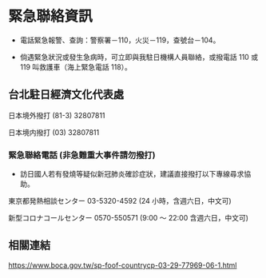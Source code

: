 # 緊急聯絡資訊

- 電話緊急報警、查詢：警察署－110，火災－119，查號台－104。

- 倘遇緊急狀況或發生急病時，可立即與我駐日機構人員聯絡，或撥電話 110 或 119 叫救護車（海上緊急電話 118）。

## 台北駐日經濟文化代表處

日本境外撥打 (81-3) 32807811

日本境内撥打 (03) 32807811

### 緊急聯絡電話 (非急難重大事件請勿撥打)

- 訪日國人若有發燒等疑似新冠肺炎確診症狀，建議直接撥打以下專線尋求協助。

東京都発熱相談センター
03-5320-4592 (24 小時，含週六日，中文可)

新型コロナコールセンター
0570-550571 (9:00 ～ 22:00 含週六日，中文可)

## 相關連結

https://www.boca.gov.tw/sp-foof-countrycp-03-29-77969-06-1.html
